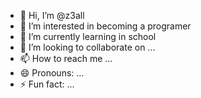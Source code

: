 - 👋 Hi, I’m @z3all
- 👀 I’m interested in becoming a programer
- 🌱 I’m currently learning in school
- 💞️ I’m looking to collaborate on ...
- 📫 How to reach me ...
- 😄 Pronouns: ...
- ⚡ Fun fact: ...

<!---
z3all/z3all is a ✨ special ✨ repository because its `README.md` (this file) appears on your GitHub profile.
You can click the Preview link to take a look at your changes.
--->
